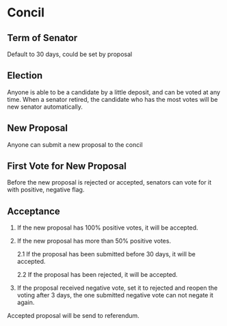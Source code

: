 # Concil

## Term of Senator

Default to 30 days, could be set by proposal

## Election

Anyone is able to be a candidate by a little deposit, and can be voted at any time. When a senator retired, the candidate who has the most votes will be new senator automatically.

## New Proposal

Anyone can submit a new proposal to the concil

## First Vote for New Proposal

Before the new proposal is rejected or accepted, senators can vote for it with positive, negative flag.

## Acceptance

1. If the new proposal has 100% positive votes, it will be accepted.

2. If the new proposal has more than 50% positive votes.

   2.1 If the proposal has been submitted before 30 days, it will be accepted.

   2.2 If the proposal has been rejected, it will be accepted.

3. If the proposal received negative vote, set it to rejected and reopen the voting after 3 days, the one submitted negative vote can not negate it again.

Accepted proposal will be send to referendum.
